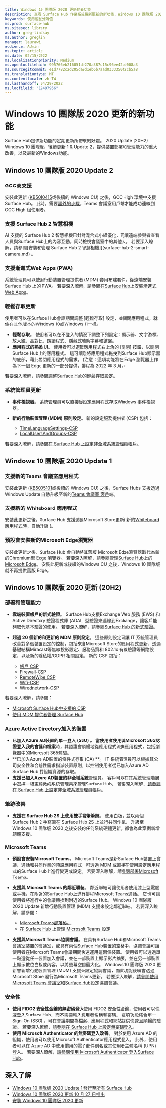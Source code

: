 ```yaml
---
title: Windows 10 團隊版 2020 更新的新功能
description: 查看 Surface Hub 作業系統最新更新的新功能，Windows 10 團隊版 2020 更新]。
keywords: 使用逗號分隔值
ms.prod: surface-hub
ms.sitesec: library
author: greg-lindsay
ms.author: greglin
manager: laurawi
audience: Admin
ms.topic: article
ms.date: 02/15/2022
ms.localizationpriority: Medium
ms.openlocfilehash: 995766eb216051de270a387c15c96ee42dd008a3
ms.sourcegitcommit: e1d7782c2d205da9d1eb6b7aad0333350f2cb5a8
ms.translationtype: MT
ms.contentlocale: zh-TW
ms.lasthandoff: 04/29/2022
ms.locfileid: "12497956"
---
```

# <a name="whats-new-in-windows-10-team-2020-updates"></a>Windows 10 團隊版 2020 更新的新功能

Surface Hub提供新功能的定期更新所帶來的好處。 2020 Update (20H2) Windows 10 團隊版，後續更新 1 & Update 2，提供裝置部署和管理能力的重大改善，以及最新的Windows功能。

## <a name="windows-10-team-2020-update-2"></a>Windows 10 團隊版 2020 Update 2 

### <a name="gcc-high-support"></a>GCC高支援

安裝此更新 ([KB5010415](https://support.microsoft.com/help/5010415)或後續的 Windows CU) 之後，GCC High 環境中支援 Surface Hub。 此時，需要[額外的步驟](surface-hub-teams-rooms.md#support-for-teams-rooms-in-government-community-cloud-high-gcc-h)，Teams 會議室用戶端才能成功連線到 GCC High 租使用者。

### <a name="support-for-surface-hub-2-smart-camera"></a>支援 Surface Hub 2 智慧相機

AI 支援的 Surface Hub 2 智慧相機已針對混合式小組優化，可讓遠端參與者查看人員與Surface Hub上的內容互動，同時檢視會議室中的其他人。  若要深入瞭解，請參閱[安裝和管理 Surface Hub 2 智慧相機]](surface-hub-2-smart-camera.md) 。 

### <a name="support-for-progressive-web-apps-pwas"></a>支援漸進式Web Apps (PWA) 

系統管理員可以使用行動裝置管理提供者 (MDM) 套用布建套件，從遠端安裝 Surface Hub 上的 PWA。 若要深入瞭解，請參閱[在Surface Hub上安裝漸進式Web Apps](install-pwa-surface-hub.md)。 

### <a name="ease-of-access-updates"></a>輕鬆存取更新

使用者可以在Surface Hub會話期間調整 [輕鬆存取] 設定，並關閉應用程式，就像在其他版本的Windows 10或Windows 11一樣。 

- **輕鬆存取**。 使用者可以在不登入的情況下調整下列設定：顯示器、文字游標、放大鏡、高對比、朗讀程式、隱藏式輔助字幕和鍵盤。 
- **應用程式的熟悉 UI**。 使用者可以選取應用程式右上角的 [關閉] 按鈕，以關閉Surface Hub上的應用程式。 這可讓您將應用程式拖曳到Surface Hub顯示器的底部，藉此關閉應用程式的需求。  (注意：這項功能將在 Edge 瀏覽器上作為下一個 Edge 更新的一部分提供，排程為 2022 年 3 月。)  

若要深入瞭解，請[參閱調整Surface Hub的輕鬆存取設定](accessibility-surface-hub.md)。

### <a name="administrator-updates"></a>系統管理員更新

- **事件檢視器**。 系統管理員可以直接從設定應用程式存取Windows 事件檢視器。 
- **新的行動裝置管理 (MDM) 原則設定**。 新的設定服務提供者 (CSP) 包括：

  - [TimeLanguageSettings-CSP](/windows/client-management/mdm/policy-csp-timelanguagesettings)
  - [LocalUsersAndGroups-CSP](/windows/client-management/mdm/policy-csp-localusersandgroups) 

若要深入瞭解，[請參閱在 Surface Hub 上設定非全域系統管理員帳戶](surface-hub-2s-nonglobal-admin.md)。


## <a name="windows-10-team-2020-update-1"></a>Windows 10 團隊版 2020 Update 1

### <a name="support-for-new-teams-rooms-application"></a>支援新的Teams 會議室應用程式

安裝此更新 ([KB5005101](https://support.microsoft.com/help/5005101)或後續的 Windows CU) 之後，Surface Hubs 支援透過 Windows Update 自動升級至新的[Teams 會議室 客戶](surface-hub-teams-rooms.md)端。

### <a name="support-for-new-whiteboard-application"></a>支援新的 Whiteboard 應用程式

安裝此更新之後，Surface Hub 支援透過Microsoft Store更新) 新的[Whiteboard 應用程式](https://techcommunity.microsoft.com/t5/surface-it-pro-blog/unified-whiteboard-experience-coming-to-surface-hub/ba-p/3145226)時，自動升級 (。

### <a name="new-microsoft-edge-browser-installed-by-default"></a>預設會安裝新的Microsoft Edge瀏覽器

安裝此更新之後，Surface Hub 會自動將其舊版 Microsoft Edge瀏覽器取代為新的Chromium型 Edge 瀏覽器。  若要深入瞭解，請[參閱管理Surface Hub上的Microsoft Edge](surface-hub-install-chromium-edge.md)。 安裝此更新或後續的Windows CU 之後，Windows 10 團隊版就不再提供舊版 Edge。


## <a name="windows-10-team-2020-update-20h2"></a>Windows 10 團隊版 2020 更新 (20H2) 

### <a name="deployment-and-manageability"></a>部署和管理能力

- **雲端裝置帳戶的新式驗證**。 Surface Hub支援Exchange Web 服務 (EWS) 和 Active Directory 驗證程式庫 (ADAL) 型驗證來連線到Exchange，讓客戶能夠取代基本驗證的使用。 若要深入瞭解，請參閱[Surface Hub 的新式驗證](surface-hub-modern-auth.md)。
- **超過 20 個新的和更新的 MDM 原則設定**。  這些原則設定可讓 IT 系統管理員改善對多個裝置設定的控制，包括來自Microsoft Store的應用程式更新、透過基礎結構Miracast等無線投影設定、服務品質和 802.1x 有線驗證等網路設定，以及新的隱私權/GDPR 相關設定。 新的 CSP 包括：

  - [帳戶 CSP](/windows/client-management/mdm/accounts-csp)
  - [Firewall-CSP](/windows/client-management/mdm/firewall-csp)
  - [RemoteWipe CSP](/windows/client-management/mdm/remotewipe-csp)
  - [Wifi-CSP](/windows/client-management/mdm/wifi-csp)
  - [Wirednetwork-CSP](/windows/client-management/mdm/wirednetwork-csp)

若要深入瞭解，請參閱：

- [Microsoft Surface Hub中支援的 CSP](/windows/client-management/mdm/configuration-service-provider-reference#surfacehubcspsupport)
- [使用 MDM 提供者管理 Surface Hub](manage-settings-with-mdm-for-surface-hub.md)

### <a name="azure-active-directory-joined-devices"></a>Azure Active Directory加入的裝置

- **已加入Azure AD裝置的單一登入 (SSO) **。 當使用者使用其Microsoft 365認證登入**我的會議和檔案**時，其認證會順暢地從應用程式流向應用程式，包括瀏覽器中的Microsoft 365體驗。
- **已加入Azure AD裝置的條件式存取 (CA) **。 IT 系統管理員可以根據其公司安全性和合規性需求指派裝置原則，以控制使用者從已加入Azure AD Surface Hub 對組織資源的存取。
- **支援已加入Azure AD裝置的非全域系統**管理員。 客戶可以在其系統管理階層中選擇一組更細微的系統管理員來管理Surface Hub。 若要深入瞭解，[請參閱在 Surface Hub 上設定非全域系統管理員帳戶](surface-hub-2s-nonglobal-admin.md)。

### <a name="inking-improvements"></a>筆跡改善

- **支援在 Surface Hub 2S 上使用雙手寫筆筆跡**。  使用白板，並以兩個 Surface Hub 2 手寫筆在 Surface Hub 2S 上並行共同作業。 升級至 Windows 10 團隊版 2020 之後安裝的任何系統硬體更新，都會為此案例新增韌體支援。

### <a name="microsoft-teams"></a>Microsoft Teams  

- **預設會安裝Microsoft Teams**。 Microsoft Teams是新Surface Hub裝置上會議、通話和共同作業的預設應用程式，可透過 MDM 或直接在使用設定應用程式的Surface Hub上進行變更或設定。 若要深入瞭解，請[參閱部署Microsoft Teams](/MicrosoftTeams/teams-surface-hub)。
- **支援與 Microsoft Teams 的鄰近聯結**。  鄰近聯結可讓使用者使用膝上型電腦或手機，在附近的Surface Hub上進行排程Microsoft Teams通話。  它也可讓使用者將進行中的會議轉換到附近的Surface Hub。 Windows 10 團隊版 2020 Update 新增行動裝置管理 (MDM) 支援來設定鄰近聯結。 若要深入瞭解，請參閱：

  - [Microsoft Teams部落格。](https://techcommunity.microsoft.com/t5/microsoft-teams-blog/microsoft-teams-devices-for-shared-spaces-july-and-august-update/ba-p/1604833)
  - [在 Surface Hub 上管理 Microsoft Teams 設定](/MicrosoftTeams/rooms/surface-hub-manage-config)

- **支援與Microsoft Teams協調會議**。 在具有Surface Hub和Microsoft Teams會議室裝置的會議室，或具有兩個Surface Hub裝置的空格中，協調會議可讓使用者在Microsoft Teams會議期間快速運用這兩個裝置。 使用者可以透過單一點選從任一裝置加入會議，並在一部裝置上顯示影片摘要，並在另一部裝置上顯示數位白板或內容，以將螢幕空間最大化。 Windows 10 團隊版 2020 更新會新增行動裝置管理 (MDM) 支援來設定協調會議，而此功能後續會透過 Microsoft Store 發行為Microsoft Teams更新。 若要深入瞭解，[請參閱使用Microsoft Teams 會議室和Surface Hub](/MicrosoftTeams/rooms/coordinated-meetings)設定協調會議。

### <a name="security"></a>安全性

- **使用 FIDO2 安全性金鑰的無密碼登入**使用 FIDO2 安全性金鑰，使用者可以快速登入Surface Hub，而不需要輸入使用者名稱和密碼。 這項功能結合單一Sign-On (SSO) ，可在會議期間為檔案、應用程式和網站提供快速且順暢的驗證。 若要深入瞭解，[請參閱在 Surface Hub 上設定無密碼登入](surface-hub-2s-phone-authenticate.md)。
- **使用 Microsoft Authenticator 的無密碼登入改善**。  對於使用 Azure AD 的組織，使用者可以使用Microsoft Authenticator應用程式登入。 此外，使用者可以在 Azure AD 中使用慣用的電子郵件別名或其使用者主體名稱 (UPN) 登入。 若要深入瞭解，[請參閱使用 Microsoft Authenticator 登入Surface Hub](surface-hub-authenticator-app.md)。

## <a name="learn-more"></a>深入了解

- [Windows 10 團隊版 2020 Update 1 發行至所有 Surface Hub](https://techcommunity.microsoft.com/t5/surface-it-pro-blog/windows-10-team-2020-update-1-released-to-all-surface-hubs/ba-p/2653503)
- [Windows 10 團隊版 2020 更新 10 月 27 日推出](https://techcommunity.microsoft.com/t5/surface-it-pro-blog/surface-hub-windows-10-team-2020-update-available-october-27/ba-p/1810739)
- [安裝 Windows 10 團隊版 2020 更新](surface-hub-2020-update.md)
